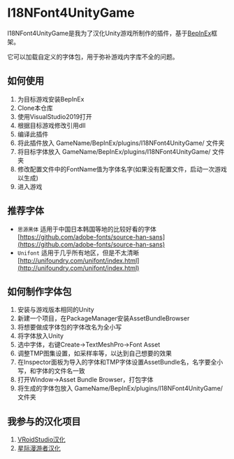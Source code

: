 # I18NFont4UnityGame

I18NFont4UnityGame是我为了汉化Unity游戏所制作的插件，基于[BepInEx](https://github.com/BepInEx/BepInEx)框架。

它可以加载自定义的字体包，用于弥补游戏内字库不全的问题。

## 如何使用

1. 为目标游戏安装BepInEx
2. Clone本仓库
3. 使用VisualStudio2019打开
4. 根据目标游戏修改引用dll
5. 编译此插件
6. 将此插件放入 GameName/BepInEx/plugins/I18NFont4UnityGame/ 文件夹
7. 将目标字体放入 GameName/BepInEx/plugins/I18NFont4UnityGame/ 文件夹
8. 修改配置文件中的FontName值为字体名字(如果没有配置文件，启动一次游戏以生成)
9. 进入游戏

## 推荐字体
- `思源黑体` 适用于中国日本韩国等地的比较好看的字体 [https://github.com/adobe-fonts/source-han-sans](https://github.com/adobe-fonts/source-han-sans)
- `Unifont` 适用于几乎所有地区，但是不太清晰 [http://unifoundry.com/unifont/index.html](http://unifoundry.com/unifont/index.html)

## 如何制作字体包

1. 安装与游戏版本相同的Unity
2. 新建一个项目，在PackageManager安装AssetBundleBrowser
3. 将想要做成字体包的字体改名为全小写
4. 将字体放入Unity
5. 选中字体，右键Create->TextMeshPro->Font Asset
6. 调整TMP图集设置，如采样率等，以达到自己想要的效果
7. 在Inspector面板为导入的字体和TMP字体设置AssetBundle名，名字要全小写，和字体的文件名一致
8. 打开Window->Asset Bundle Browser，打包字体
9. 将生成的字体包放入 GameName/BepInEx/plugins/I18NFont4UnityGame/ 文件夹

## 我参与的汉化项目

1. [VRoidStudio汉化](https://github.com/xiaoye97/VRoidChinese)
2. [星际漫游者汉化](https://youhanhua.com/527.html)